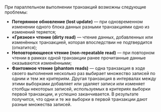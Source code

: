 При параллельном выполнении транзакций возможны следующие проблемы:

- **Потерянное обновление (lost update)** — при одновременном изменении одного блока данных разными транзакциями одно из изменений теряется;
- **«Грязное» чтение (dirty read)** — чтение данных, добавленных или изменённых транзакцией, которая впоследствии не подтвердится (откатится);
- **Неповторяющееся чтение (non-repeatable read)** — при повторном чтении в рамках одной транзакции ранее прочитанные данные оказываются изменёнными;
- **Фантомное чтение (phantom reads)** — одна транзакция в ходе своего выполнения несколько раз выбирает множество записей по одним и тем же критериям. Другая транзакция в интервалах между этими выборками добавляет или удаляет записи или изменяет столбцы некоторых записей, используемых в критериях выборки первой транзакции, и успешно заканчивается. В результате получится, что одни и те же выборки в первой транзакции дают разные множества записей.